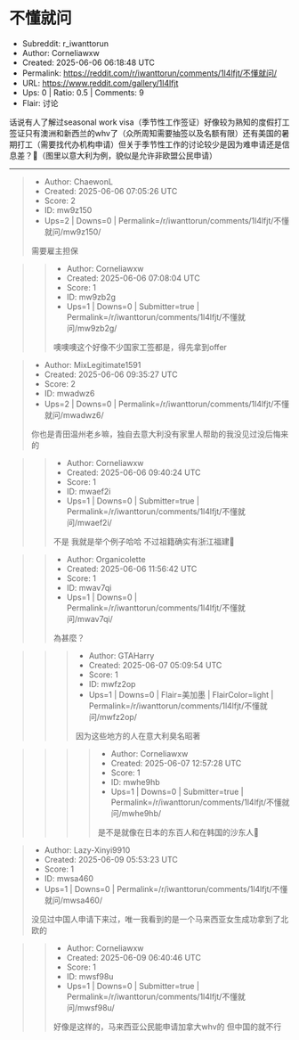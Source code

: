 # 不懂就问

- Subreddit: r_iwanttorun
- Author: Corneliawxw
- Created: 2025-06-06 06:18:48 UTC
- Permalink: https://reddit.com/r/iwanttorun/comments/1l4lfjt/不懂就问/
- URL: https://www.reddit.com/gallery/1l4lfjt
- Ups: 0 | Ratio: 0.5 | Comments: 9
- Flair: 讨论


话说有人了解过seasonal work
visa（季节性工作签证）好像较为熟知的度假打工签证只有澳洲和新西兰的whv了（众所周知需要抽签以及名额有限）还有美国的暑期打工（需要找代办机构申请）但关于季节性工作的讨论较少是因为难申请还是信息差？🤔️（图里以意大利为例，貌似是允许非欧盟公民申请）


---

> - Author: ChaewonL
> - Created: 2025-06-06 07:05:26 UTC
> - Score: 2
> - ID: mw9z150
> - Ups=2 | Downs=0 | Permalink=/r/iwanttorun/comments/1l4lfjt/不懂就问/mw9z150/
>
> 需要雇主担保

>> - Author: Corneliawxw
>> - Created: 2025-06-06 07:08:04 UTC
>> - Score: 1
>> - ID: mw9zb2g
>> - Ups=1 | Downs=0 | Submitter=true | Permalink=/r/iwanttorun/comments/1l4lfjt/不懂就问/mw9zb2g/
>>
>> 噢噢噢这个好像不少国家工签都是，得先拿到offer

> - Author: MixLegitimate1591
> - Created: 2025-06-06 09:35:27 UTC
> - Score: 2
> - ID: mwadwz6
> - Ups=2 | Downs=0 | Permalink=/r/iwanttorun/comments/1l4lfjt/不懂就问/mwadwz6/
>
> 你也是青田温州老乡嘛，独自去意大利没有家里人帮助的我没见过没后悔来的

>> - Author: Corneliawxw
>> - Created: 2025-06-06 09:40:24 UTC
>> - Score: 1
>> - ID: mwaef2i
>> - Ups=1 | Downs=0 | Submitter=true | Permalink=/r/iwanttorun/comments/1l4lfjt/不懂就问/mwaef2i/
>>
>> 不是 我就是举个例子哈哈 不过祖籍确实有浙江福建🤔️

>> - Author: Organicolette
>> - Created: 2025-06-06 11:56:42 UTC
>> - Score: 1
>> - ID: mwav7qi
>> - Ups=1 | Downs=0 | Permalink=/r/iwanttorun/comments/1l4lfjt/不懂就问/mwav7qi/
>>
>> 為甚麼？

>>> - Author: GTAHarry
>>> - Created: 2025-06-07 05:09:54 UTC
>>> - Score: 1
>>> - ID: mwfz2op
>>> - Ups=1 | Downs=0 | Flair=美加墨 | FlairColor=light | Permalink=/r/iwanttorun/comments/1l4lfjt/不懂就问/mwfz2op/
>>>
>>> 因为这些地方的人在意大利臭名昭著

>>>> - Author: Corneliawxw
>>>> - Created: 2025-06-07 12:57:28 UTC
>>>> - Score: 1
>>>> - ID: mwhe9hb
>>>> - Ups=1 | Downs=0 | Submitter=true | Permalink=/r/iwanttorun/comments/1l4lfjt/不懂就问/mwhe9hb/
>>>>
>>>> 是不是就像在日本的东百人和在韩国的沙东人🌚

> - Author: Lazy-Xinyi9910
> - Created: 2025-06-09 05:53:23 UTC
> - Score: 1
> - ID: mwsa460
> - Ups=1 | Downs=0 | Permalink=/r/iwanttorun/comments/1l4lfjt/不懂就问/mwsa460/
>
> 没见过中国人申请下来过，唯一我看到的是一个马来西亚女生成功拿到了北欧的

>> - Author: Corneliawxw
>> - Created: 2025-06-09 06:40:46 UTC
>> - Score: 1
>> - ID: mwsf98u
>> - Ups=1 | Downs=0 | Submitter=true | Permalink=/r/iwanttorun/comments/1l4lfjt/不懂就问/mwsf98u/
>>
>> 好像是这样的，马来西亚公民能申请加拿大whv的 但中国的就不行
